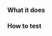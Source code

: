 <!--
Thank you for your Pull Request. Please provide a description and review
the requirements below.

Contributors guide: https://github.com/theia-ide/theia/blob/master/CONTRIBUTING.md
-->

#### What it does
<!-- Include relevant issues and describe how they are addressed. -->

#### How to test
<!-- Explain how a reviewer can reproduce a bug, test new functionality or verify performance improvements. -->
